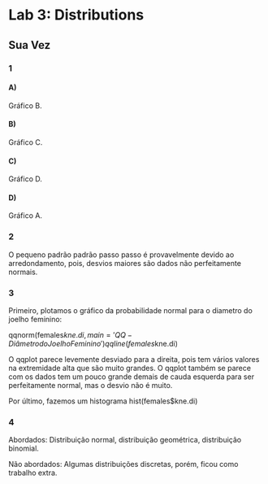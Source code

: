 # Lab 3: Distributions

## Sua Vez
### 1

#### A) 

Gráfico B.

#### B) 

Gráfico C.

#### C) 

Gráfico D.

#### D) 

Gráfico A.

### 2

O pequeno padrão padrão passo passo é provavelmente devido ao arredondamento, pois, desvios maiores são dados não perfeitamente normais.

### 3

Primeiro, plotamos o gráfico da probabilidade normal para o diametro do joelho feminino:

qqnorm(females$kne.di, main='QQ - Diâmetro do Joelho Feminino')
qqline(females$kne.di)

O qqplot parece levemente desviado para a direita, pois tem vários valores na extremidade alta que são muito grandes. O qqplot também se parece com os dados tem um pouco grande demais de cauda esquerda para ser perfeitamente normal, mas o desvio não é muito.

Por último, fazemos um histograma 
hist(females$kne.di)

### 4

Abordados: Distribuição normal, distribuição geométrica, distribuição binomial.

Não abordados: Algumas distribuições discretas, porém, ficou como trabalho extra.

